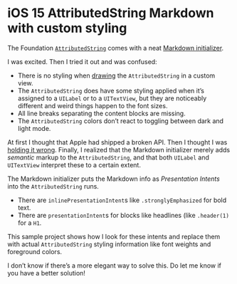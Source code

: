 # iOS 15 AttributedString Markdown with custom styling

The Foundation [`AttributedString`](https://developer.apple.com/documentation/foundation/attributedstring) comes with a neat [Markdown initializer](https://developer.apple.com/documentation/foundation/attributedstring/3796160-init).

I was excited. Then I tried it out and was confused:

- There is no styling when [drawing](https://developer.apple.com/documentation/foundation/nsattributedstring/1524971-draw) the `AttributedString` in a custom view.
- The `AttributedString` does have some styling applied when it’s assigned to a `UILabel` or to a `UITextView`, but they are noticeably different and weird things happen to the font sizes.
- All line breaks separating the content blocks are missing.
- The `AttributedString` colors don’t react to toggling between dark and light mode.

At first I thought that Apple had shipped a broken API. Then I thought I was [holding it wrong](https://www.urbandictionary.com/define.php?term=You%27re%20Holding%20It%20Wrong).
Finally, I realized that the Markdown initializer merely adds *semantic* markup to the `AttributedString`, and that both `UILabel` and `UITextView` interpret these to a certain extent.

The Markdown initializer puts the Markdown info as *Presentation Intents* into the `AttributedString` runs.
- There are `inlinePresentationIntent`s like `.stronglyEmphasized` for bold text.
- There are `presentationIntent`s for blocks like headlines (like `.header(1)` for a `H1`.

This sample project shows how I look for these intents and replace them with actual `AttributedString` styling information like font weights and foreground colors.

I don’t know if there’s a more elegant way to solve this. Do let me know if you have a better solution!
